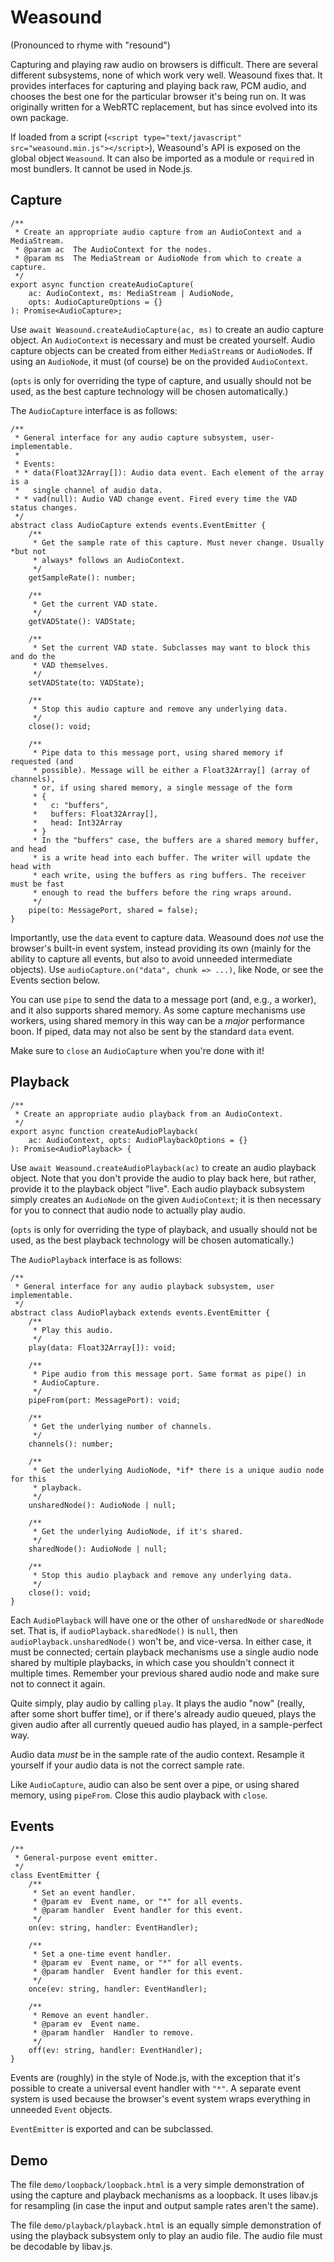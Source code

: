 # Weasound

(Pronounced to rhyme with "resound")

Capturing and playing raw audio on browsers is difficult. There are several
different subsystems, none of which work very well. Weasound fixes that. It
provides interfaces for capturing and playing back raw, PCM audio, and chooses
the best one for the particular browser it's being run on. It was originally
written for a WebRTC replacement, but has since evolved into its own package.

If loaded from a script (`<script type="text/javascript"
src="weasound.min.js"></script>`), Weasound's API is exposed on the global
object `Weasound`. It can also be imported as a module or `require`d in most
bundlers. It cannot be used in Node.js.


## Capture
```
/**
 * Create an appropriate audio capture from an AudioContext and a MediaStream.
 * @param ac  The AudioContext for the nodes.
 * @param ms  The MediaStream or AudioNode from which to create a capture.
 */
export async function createAudioCapture(
    ac: AudioContext, ms: MediaStream | AudioNode,
    opts: AudioCaptureOptions = {}
): Promise<AudioCapture>;
```

Use `await Weasound.createAudioCapture(ac, ms)` to create an audio capture
object. An `AudioContext` is necessary and must be created yourself. Audio
capture objects can be created from either `MediaStream`s or `AudioNode`s. If
using an `AudioNode`, it must (of course) be on the provided `AudioContext`.

(`opts` is only for overriding the type of capture, and usually should not be
used, as the best capture technology will be chosen automatically.)

The `AudioCapture` interface is as follows:

```
/**
 * General interface for any audio capture subsystem, user-implementable.
 *
 * Events:
 * * data(Float32Array[]): Audio data event. Each element of the array is a
 *   single channel of audio data.
 * * vad(null): Audio VAD change event. Fired every time the VAD status changes.
 */
abstract class AudioCapture extends events.EventEmitter {
    /**
     * Get the sample rate of this capture. Must never change. Usually *but not
     * always* follows an AudioContext.
     */
    getSampleRate(): number;

    /**
     * Get the current VAD state.
     */
    getVADState(): VADState;

    /**
     * Set the current VAD state. Subclasses may want to block this and do the
     * VAD themselves.
     */
    setVADState(to: VADState);

    /**
     * Stop this audio capture and remove any underlying data.
     */
    close(): void;

    /**
     * Pipe data to this message port, using shared memory if requested (and
     * possible). Message will be either a Float32Array[] (array of channels),
     * or, if using shared memory, a single message of the form
     * {
     *   c: "buffers",
     *   buffers: Float32Array[],
     *   head: Int32Array
     * }
     * In the "buffers" case, the buffers are a shared memory buffer, and head
     * is a write head into each buffer. The writer will update the head with
     * each write, using the buffers as ring buffers. The receiver must be fast
     * enough to read the buffers before the ring wraps around.
     */
    pipe(to: MessagePort, shared = false);
}
```

Importantly, use the `data` event to capture data. Weasound does *not* use the
browser's built-in event system, instead providing its own (mainly for the
ability to capture all events, but also to avoid unneeded intermediate
objects). Use `audioCapture.on("data", chunk => ...)`, like Node, or see the
Events section below.

You can use `pipe` to send the data to a message port (and, e.g., a worker),
and it also supports shared memory. As some capture mechanisms use workers,
using shared memory in this way can be a *major* performance boon. If piped,
data may not also be sent by the standard `data` event.

Make sure to `close` an `AudioCapture` when you're done with it!


## Playback
```
/**
 * Create an appropriate audio playback from an AudioContext.
 */
export async function createAudioPlayback(
    ac: AudioContext, opts: AudioPlaybackOptions = {}
): Promise<AudioPlayback> {
```

Use `await Weasound.createAudioPlayback(ac)` to create an audio playback
object. Note that you don't provide the audio to play back here, but rather,
provide it to the playback object "live". Each audio playback subsystem simply
creates an `AudioNode` on the given `AudioContext`; it is then necessary for
you to connect that audio node to actually play audio.

(`opts` is only for overriding the type of playback, and usually should not be
used, as the best playback technology will be chosen automatically.)

The `AudioPlayback` interface is as follows:

```
/**
 * General interface for any audio playback subsystem, user implementable.
 */
abstract class AudioPlayback extends events.EventEmitter {
    /**
     * Play this audio.
     */
    play(data: Float32Array[]): void;

    /**
     * Pipe audio from this message port. Same format as pipe() in
     * AudioCapture.
     */
    pipeFrom(port: MessagePort): void;

    /**
     * Get the underlying number of channels.
     */
    channels(): number;

    /**
     * Get the underlying AudioNode, *if* there is a unique audio node for this
     * playback.
     */
    unsharedNode(): AudioNode | null;

    /**
     * Get the underlying AudioNode, if it's shared.
     */
    sharedNode(): AudioNode | null;

    /**
     * Stop this audio playback and remove any underlying data.
     */
    close(): void;
}
```

Each `AudioPlayback` will have one or the other of `unsharedNode` or
`sharedNode` set. That is, if `audioPlayback.sharedNode()` is `null`, then
`audioPlayback.unsharedNode()` won't be, and vice-versa. In either case, it
must be connected; certain playback mechanisms use a single audio node shared
by multiple playbacks, in which case you shouldn't connect it multiple times.
Remember your previous shared audio node and make sure not to connect it again.

Quite simply, play audio by calling `play`. It plays the audio "now" (really,
after some short buffer time), or if there's already audio queued, plays the
given audio after all currently queued audio has played, in a sample-perfect
way.

Audio data *must* be in the sample rate of the audio context. Resample it
yourself if your audio data is not the correct sample rate.

Like `AudioCapture`, audio can also be sent over a pipe, or using shared
memory, using `pipeFrom`. Close this audio playback with `close`.


## Events
```
/**
 * General-purpose event emitter.
 */
class EventEmitter {
    /**
     * Set an event handler.
     * @param ev  Event name, or "*" for all events.
     * @param handler  Event handler for this event.
     */
    on(ev: string, handler: EventHandler);

    /**
     * Set a one-time event handler.
     * @param ev  Event name, or "*" for all events.
     * @param handler  Event handler for this event.
     */
    once(ev: string, handler: EventHandler);

    /**
     * Remove an event handler.
     * @param ev  Event name.
     * @param handler  Handler to remove.
     */
    off(ev: string, handler: EventHandler);
}
```

Events are (roughly) in the style of Node.js, with the exception that it's
possible to create a universal event handler with `"*"`. A separate event
system is used because the browser's event system wraps everything in unneeded
`Event` objects.

`EventEmitter` is exported and can be subclassed.


## Demo

The file `demo/loopback/loopback.html` is a very simple demonstration of using
the capture and playback mechanisms as a loopback. It uses libav.js for
resampling (in case the input and output sample rates aren't the same).

The file `demo/playback/playback.html` is an equally simple demonstration of
using the playback subsystem only to play an audio file. The audio file must be
decodable by libav.js.
